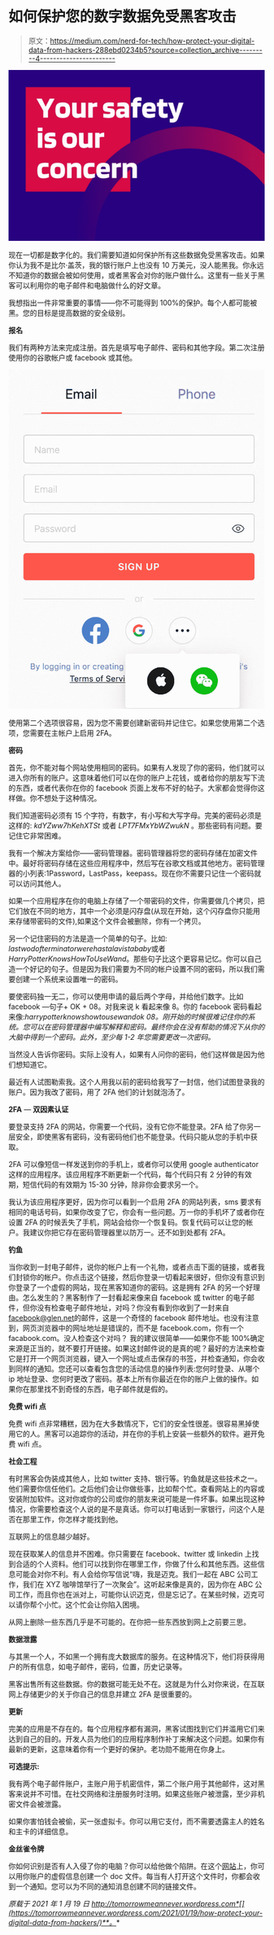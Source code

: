 # 如何保护您的数字数据免受黑客攻击

> 原文：<https://medium.com/nerd-for-tech/how-protect-your-digital-data-from-hackers-288ebd0234b5?source=collection_archive---------4----------------------->

![](img/fe2c6669a6cb894f102e25fade960ad2.png)

现在一切都是数字化的。我们需要知道如何保护所有这些数据免受黑客攻击。如果你认为我不是比尔·盖茨，我的银行账户上也没有 10 万美元，没人能黑我。你永远不知道你的数据会被如何使用，或者黑客会对你的账户做什么。这里有一些关于黑客可以利用你的电子邮件和电脑做什么的好文章。

我想指出一件非常重要的事情——你不可能得到 100%的保护。每个人都可能被黑。您的目标是提高数据的安全级别。

**报名**

我们有两种方法来完成注册。首先是填写电子邮件、密码和其他字段。第二次注册使用你的谷歌帐户或 facebook 或其他。

![](img/d7be89f3ac5725ec54e66f3a27448ce2.png)

使用第二个选项很容易，因为您不需要创建新密码并记住它。如果您使用第二个选项，您需要在主帐户上启用 2FA。

**密码**

首先，你不能对每个网站使用相同的密码。如果有人发现了你的密码，他们就可以进入你所有的账户。这意味着他们可以在你的账户上花钱，或者给你的朋友写下流的东西，或者代表你在你的 facebook 页面上发布不好的帖子。大家都会觉得你这样做。你不想处于这种情况。

我们知道密码必须有 15 个字符，有数字，有小写和大写字母。完美的密码必须是这样的: *kdYZww7hKehXTSt* 或者 *LPT7FMxYbWZwukN* 。那些密码有问题。要记住它非常困难。

我有一个解决方案给你——密码管理器。密码管理器将您的密码存储在加密文件中。最好将密码存储在这些应用程序中，然后写在谷歌文档或其他地方。密码管理器的小列表:1Password，LastPass，keepass。现在你不需要只记住一个密码就可以访问其他人。

如果一个应用程序在你的电脑上存储了一个带密码的文件，你需要做几个拷贝，把它们放在不同的地方，其中一个必须是闪存盘(从现在开始，这个闪存盘你只能用来存储带密码的文件),如果这个文件会被删除，你有一个拷贝。

另一个记住密码的方法是造一个简单的句子。比如:
*lastwodofterminatorwerehastalavistababy*或者*HarryPotterKnowsHowToUseWand*。那些句子比这个更容易记忆。你可以自己造一个好记的句子。但是因为我们需要为不同的帐户设置不同的密码，所以我们需要创建一个系统来设置唯一的密码。

要使密码独一无二，你可以使用申请的最后两个字母，并给他们数字。比如 facebook —句子+ OK + 08。对我来说 k 看起来像 8。你的 facebook 密码看起来像:*harrypotterknowshowtousewandok 08。刚开始的时候很难记住你的系统。您可以在密码管理器中编写解释和密码。最终你会在没有帮助的情况下从你的大脑中得到一个密码。此外，至少每 1-2 年您需要更改一次密码。*

当然没人告诉你密码。实际上没有人，如果有人问你的密码，他们这样做是因为他们想知道它。

最近有人试图勒索我。这个人用我以前的密码给我写了一封信，他们试图登录我的账户。因为我改了密码，用了 2FA 他们的计划就泡汤了。

**2FA** — **双因素认证**

要登录支持 2FA 的网站，你需要一个代码，没有它你不能登录。2FA 给了你另一层安全，即使黑客有密码，没有密码他们也不能登录。代码只能从您的手机中获取。

2FA 可以像短信一样发送到你的手机上，或者你可以使用 google authenticator 这样的应用程序。该应用程序不断更新一个代码，每个代码只有 2 分钟的有效期，短信代码的有效期为 15-30 分钟，除非你会要求另一个。

我认为该应用程序更好，因为你可以看到一个启用 2FA 的网站列表，sms 要求有相同的电话号码，如果你改变了它，你会有一些问题。万一你的手机坏了或者你在设置 2FA 的时候丢失了手机，网站会给你一个恢复码。恢复代码可以让您的帐户。我建议你把它存在密码管理器里以防万一。还不如到处都有 2FA。

**钓鱼**

当你收到一封电子邮件，说你的帐户上有一个礼物，或者点击下面的链接，或者我们封锁你的帐户。你点击这个链接，然后你登录一切看起来很好，但你没有意识到你登录了一个虚假的网站，现在黑客知道你的密码。这是拥有 2FA 的另一个好理由。怎么发生的？黑客制作了一封看起来像来自 facebook 或 twitter 的电子邮件，但你没有检查电子邮件地址，对吗？你没有看到你收到了一封来自[facebook@glen.net](mailto:facebook@glen.net)的邮件，这是一个奇怪的 facebook 邮件地址。也没有注意到，网页浏览器中的网址地址是错误的，而不是 facebook.com，你有一个 facabook.com。没人检查这个对吗？
我的建议很简单——如果你不能 100%确定来源是正当的，就不要打开链接。如果这封邮件说的是真的呢？最好的方法来检查它是打开一个网页浏览器，键入一个网址或点击保存的书签，并检查通知，你会收到同样的通知。您还可以查看包含您的活动信息的操作列表:您何时登录、从哪个 ip 地址登录、您何时更改了密码。基本上所有你最近在你的账户上做的操作。如果你在那里找不到奇怪的东西，电子邮件就是假的。

**免费 wifi 点**

免费 wifi 点非常糟糕，因为在大多数情况下，它们的安全性很差。很容易黑掉使用它的人。黑客可以追踪你的活动，并在你的手机上安装一些额外的软件。避开免费 wifi 点。

**社会工程**

有时黑客会伪装成其他人，比如 twitter 支持、银行等。钓鱼就是这些技术之一。他们需要你信任他们。之后他们会让你做些事，比如帮个忙。查看网站上的内容或安装附加软件。这对你或你的公司或你的朋友来说可能是一件坏事。如果出现这种情况，你需要检查这个人说的是不是真话。你可以打电话到一家银行，问这个人是否在那里工作，你怎样才能找到他。

互联网上的信息越少越好。

现在获取某人的信息并不困难。你只需要在 facebook、twitter 或 linkedin 上找到合适的个人资料。他们可以找到你在哪里工作，你做了什么和其他东西。这些信息可能会对你不利。有人会给你写信说“嗨，我是迈克。我们一起在 ABC 公司工作，我们在 XYZ 咖啡馆举行了一次聚会”。这听起来像是真的，因为你在 ABC 公司工作，而且你也在派对上，可能你认识迈克，但是忘记了。在某些时候，迈克可以请你帮个小忙。这个忙会让你陷入困境。

从网上删除一些东西几乎是不可能的。在你把一些东西放到网上之前要三思。

**数据泄露**

与其黑一个人，不如黑一个拥有庞大数据库的服务。在这种情况下，他们将获得用户的所有信息，如电子邮件，密码，位置，历史记录等。

黑客出售所有这些数据。你的数据可能无处不在。这就是为什么对你来说，在互联网上存储更少的关于你自己的信息并建立 2FA 是很重要的。

**更新**

完美的应用是不存在的。每个应用程序都有漏洞，黑客试图找到它们并滥用它们来达到自己的目的。开发人员为他们的应用程序制作补丁来解决这个问题。如果你有最新的更新，这意味着你有一个更好的保护。老功勋不能用在你身上。

**可选提示:**

我有两个电子邮件账户，主账户用于机密信件，第二个账户用于其他邮件，这对黑客来说并不可惜。在社交网络和注册服务时注明。如果这些账户被泄露，至少非机密文件会被泄露。

如果你害怕钱会被偷，买一张虚拟卡。你可以用它支付，而不需要透露主人的姓名和主卡的详细信息。

**金丝雀令牌**

你如何识别是否有人入侵了你的电脑？你可以给他做个陷阱。在这个[网站](https://www.stationx.net/canarytokens/)上，你可以用你账户的虚假信息创建一个 doc 文件。每当有人打开这个文件时，你都会收到一个通知。您可以为不同的通知消息创建不同的链接文件。

*原载于 2021 年 1 月 19 日 http://tomorrowmeannever.wordpress.com*[](https://tomorrowmeannever.wordpress.com/2021/01/19/how-protect-your-digital-data-from-hackers/)**。**